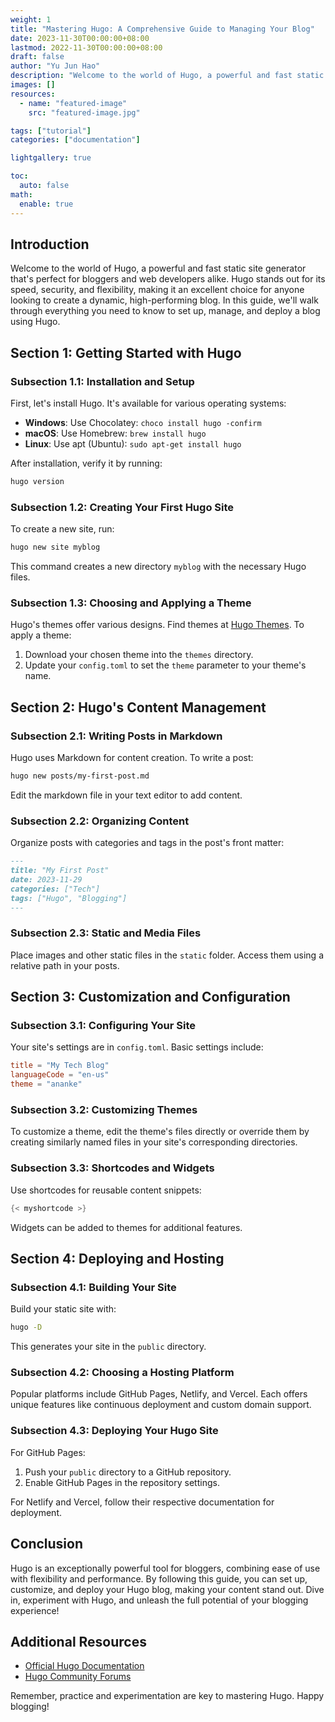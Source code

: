 ```yaml
---
weight: 1
title: "Mastering Hugo: A Comprehensive Guide to Managing Your Blog"
date: 2023-11-30T00:00:00+08:00
lastmod: 2022-11-30T00:00:00+08:00
draft: false
author: "Yu Jun Hao"
description: "Welcome to the world of Hugo, a powerful and fast static site generator that's perfect for bloggers and web developers alike."
images: []
resources:
  - name: "featured-image"
    src: "featured-image.jpg"

tags: ["tutorial"]
categories: ["documentation"]

lightgallery: true

toc:
  auto: false
math:
  enable: true
---
```


<!--more-->

## Introduction

Welcome to the world of Hugo, a powerful and fast static site generator that's perfect for bloggers and web developers alike. Hugo stands out for its speed, security, and flexibility, making it an excellent choice for anyone looking to create a dynamic, high-performing blog. In this guide, we'll walk through everything you need to know to set up, manage, and deploy a blog using Hugo.

## Section 1: Getting Started with Hugo

### Subsection 1.1: Installation and Setup

First, let's install Hugo. It's available for various operating systems:

- **Windows**: Use Chocolatey: `choco install hugo -confirm`
- **macOS**: Use Homebrew: `brew install hugo`
- **Linux**: Use apt (Ubuntu): `sudo apt-get install hugo`

After installation, verify it by running:

```bash
hugo version
```

### Subsection 1.2: Creating Your First Hugo Site

To create a new site, run:

```bash
hugo new site myblog
```

This command creates a new directory `myblog` with the necessary Hugo files.

### Subsection 1.3: Choosing and Applying a Theme

Hugo's themes offer various designs. Find themes at [Hugo Themes](https://themes.gohugo.io/). To apply a theme:

1. Download your chosen theme into the `themes` directory.
2. Update your `config.toml` to set the `theme` parameter to your theme's name.

## Section 2: Hugo's Content Management

### Subsection 2.1: Writing Posts in Markdown

Hugo uses Markdown for content creation. To write a post:

```bash
hugo new posts/my-first-post.md
```

Edit the markdown file in your text editor to add content.

### Subsection 2.2: Organizing Content

Organize posts with categories and tags in the post's front matter:

```markdown
---
title: "My First Post"
date: 2023-11-29
categories: ["Tech"]
tags: ["Hugo", "Blogging"]
---
```

### Subsection 2.3: Static and Media Files

Place images and other static files in the `static` folder. Access them using a relative path in your posts.

## Section 3: Customization and Configuration

### Subsection 3.1: Configuring Your Site

Your site's settings are in `config.toml`. Basic settings include:

```toml
title = "My Tech Blog"
languageCode = "en-us"
theme = "ananke"
```

### Subsection 3.2: Customizing Themes

To customize a theme, edit the theme's files directly or override them by creating similarly named files in your site's corresponding directories.

### Subsection 3.3: Shortcodes and Widgets

Use shortcodes for reusable content snippets:

```go
{< myshortcode >}
```

Widgets can be added to themes for additional features.

## Section 4: Deploying and Hosting

### Subsection 4.1: Building Your Site

Build your static site with:

```bash
hugo -D
```

This generates your site in the `public` directory.

### Subsection 4.2: Choosing a Hosting Platform

Popular platforms include GitHub Pages, Netlify, and Vercel. Each offers unique features like continuous deployment and custom domain support.

### Subsection 4.3: Deploying Your Hugo Site

For GitHub Pages:

1. Push your `public` directory to a GitHub repository.
2. Enable GitHub Pages in the repository settings.

For Netlify and Vercel, follow their respective documentation for deployment.

## Conclusion

Hugo is an exceptionally powerful tool for bloggers, combining ease of use with flexibility and performance. By following this guide, you can set up, customize, and deploy your Hugo blog, making your content stand out. Dive in, experiment with Hugo, and unleash the full potential of your blogging experience!

## Additional Resources

- [Official Hugo Documentation](https://gohugo.io/documentation/)
- [Hugo Community Forums](https://discourse.gohugo.io/)

Remember, practice and experimentation are key to mastering Hugo. Happy blogging!
